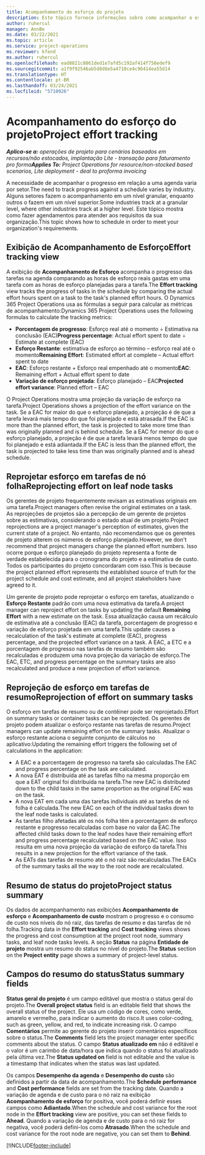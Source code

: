 ```yaml
---
title: Acompanhamento do esforço do projeto
description: Este tópico fornece informações sobre como acompanhar o esforço do projeto e o progresso do trabalho.
author: ruhercul
manager: AnnBe
ms.date: 03/22/2021
ms.topic: article
ms.service: project-operations
ms.reviewer: kfend
ms.author: ruhercul
ms.openlocfilehash: ead8821c8861ded1e7afd5c192af414f758edef9
ms.sourcegitcommit: a1f9f92546ab5d8d8e5a4710ce4c96414ea55d14
ms.translationtype: HT
ms.contentlocale: pt-BR
ms.lasthandoff: 03/24/2021
ms.locfileid: "5710926"
---
```

# <a name="project-effort-tracking"></a><span data-ttu-id="71a34-103">Acompanhamento do esforço do projeto</span><span class="sxs-lookup"><span data-stu-id="71a34-103">Project effort tracking</span></span>

<span data-ttu-id="71a34-104">_**Aplica-se a:** operações de projeto para cenários baseados em recursos/não estocados, implantação Lite - transação para faturamento pro forma_</span><span class="sxs-lookup"><span data-stu-id="71a34-104">_**Applies To:** Project Operations for resource/non-stocked based scenarios, Lite deployment - deal to proforma invoicing_</span></span>

<span data-ttu-id="71a34-105">A necessidade de acompanhar o progresso em relação a uma agenda varia por setor.</span><span class="sxs-lookup"><span data-stu-id="71a34-105">The need to track progress against a schedule varies by industry.</span></span> <span data-ttu-id="71a34-106">Alguns setores fazem o acompanhamento em um nível granular, enquanto outros o fazem em um nível superior.</span><span class="sxs-lookup"><span data-stu-id="71a34-106">Some industries track at a granular level, where other industries track at a higher level.</span></span> <span data-ttu-id="71a34-107">Este tópico mostra como fazer agendamentos para atender aos requisitos da sua organização.</span><span class="sxs-lookup"><span data-stu-id="71a34-107">This topic shows how to schedule in order to meet your organization's requirements.</span></span>

## <a name="effort-tracking-view"></a><span data-ttu-id="71a34-108">Exibição de Acompanhamento de Esforço</span><span class="sxs-lookup"><span data-stu-id="71a34-108">Effort tracking view</span></span>

<span data-ttu-id="71a34-109">A exibição de **Acompanhamento de Esforço** acompanha o progresso das tarefas na agenda comparando as horas de esforço reais gastas em uma tarefa com as horas de esforço planejadas para a tarefa.</span><span class="sxs-lookup"><span data-stu-id="71a34-109">The **Effort tracking** view tracks the progress of tasks in the schedule by comparing the actual effort hours spent on a task to the task's planned effort hours.</span></span> <span data-ttu-id="71a34-110">O Dynamics 365 Project Operations usa as fórmulas a seguir para calcular as métricas de acompanhamento:</span><span class="sxs-lookup"><span data-stu-id="71a34-110">Dynamics 365 Project Operations uses the following formulas to calculate the tracking metrics:</span></span>

- <span data-ttu-id="71a34-111">**Porcentagem de progresso**: Esforço real até o momento ÷ Estimativa na conclusão (EAC)</span><span class="sxs-lookup"><span data-stu-id="71a34-111">**Progress percentage**: Actual effort spent to date ÷ Estimate at complete (EAC)</span></span> 
- <span data-ttu-id="71a34-112">**Esforço Restante**: estimativa de esforço ao término – esforço real até o momento</span><span class="sxs-lookup"><span data-stu-id="71a34-112">**Remaining Effort**: Estimated effort at complete – Actual effort spent to date</span></span> 
- <span data-ttu-id="71a34-113">**EAC**: Esforço restante + Esforço real empenhado até o momento</span><span class="sxs-lookup"><span data-stu-id="71a34-113">**EAC**: Remaining effort + Actual effort spent to date</span></span> 
- <span data-ttu-id="71a34-114">**Variação de esforço projetada**: Esforço planejado – EAC</span><span class="sxs-lookup"><span data-stu-id="71a34-114">**Projected effort variance**: Planned effort – EAC</span></span>

<span data-ttu-id="71a34-115">O Project Operations mostra uma projeção da variação de esforço na tarefa.</span><span class="sxs-lookup"><span data-stu-id="71a34-115">Project Operations shows a projection of the effort variance on the task.</span></span> <span data-ttu-id="71a34-116">Se a EAC for maior do que o esforço planejado, a projeção é de que a tarefa levará mais tempo do que foi planejado e está atrasada.</span><span class="sxs-lookup"><span data-stu-id="71a34-116">If the EAC is more than the planned effort, the task is projected to take more time than was originally planned and is behind schedule.</span></span> <span data-ttu-id="71a34-117">Se a EAC for menor do que o esforço planejado, a projeção é de que a tarefa levará menos tempo do que foi planejado e está adiantada.</span><span class="sxs-lookup"><span data-stu-id="71a34-117">If the EAC is less than the planned effort, the task is projected to take less time than was originally planned and is ahead schedule.</span></span>

## <a name="reprojecting-effort-on-leaf-node-tasks"></a><span data-ttu-id="71a34-118">Reprojetar esforço em tarefas de nó folha</span><span class="sxs-lookup"><span data-stu-id="71a34-118">Reprojecting effort on leaf node tasks</span></span>

<span data-ttu-id="71a34-119">Os gerentes de projeto frequentemente revisam as estimativas originais em uma tarefa.</span><span class="sxs-lookup"><span data-stu-id="71a34-119">Project managers often revise the original estimates on a task.</span></span> <span data-ttu-id="71a34-120">As reprojeções de projetos são a percepção de um gerente de projetos sobre as estimativas, considerando o estado atual de um projeto.</span><span class="sxs-lookup"><span data-stu-id="71a34-120">Project reprojections are a project manager's perception of estimates, given the current state of a project.</span></span> <span data-ttu-id="71a34-121">No entanto, não recomendamos que os gerentes de projeto alterem os números de esforço planejado.</span><span class="sxs-lookup"><span data-stu-id="71a34-121">However, we don't recommend that project managers change the planned effort numbers.</span></span> <span data-ttu-id="71a34-122">Isso ocorre porque o esforço planejado do projeto representa a fonte de verdade estabelecida para o cronograma do projeto e a estimativa de custo. Todos os participantes do projeto concordaram com isso.</span><span class="sxs-lookup"><span data-stu-id="71a34-122">This is because the project planned effort represents the established source of truth for the project schedule and cost estimate, and all project stakeholders have agreed to it.</span></span>

<span data-ttu-id="71a34-123">Um gerente de projeto pode reprojetar o esforço em tarefas, atualizando o **Esforço Restante** padrão com uma nova estimativa da tarefa.</span><span class="sxs-lookup"><span data-stu-id="71a34-123">A project manager can reproject effort on tasks by updating the default **Remaining Effort** with a new estimate on the task.</span></span> <span data-ttu-id="71a34-124">Essa atualização causa um recálculo de estimativa até a conclusão (EAC) da tarefa, porcentagem de progresso e variação de esforço projetada em uma tarefa.</span><span class="sxs-lookup"><span data-stu-id="71a34-124">This update causes a recalculation of the task's estimate at complete (EAC), progress percentage, and the projected effort variance on a task.</span></span> <span data-ttu-id="71a34-125">A EAC, a ETC e a porcentagem de progresso nas tarefas de resumo também são recalculadas e produzem uma nova projeção da variação de esforço.</span><span class="sxs-lookup"><span data-stu-id="71a34-125">The EAC, ETC, and progress percentage on the summary tasks are also recalculated and produce a new projection of effort variance.</span></span>

## <a name="reprojection-of-effort-on-summary-tasks"></a><span data-ttu-id="71a34-126">Reprojeção de esforço em tarefas de resumo</span><span class="sxs-lookup"><span data-stu-id="71a34-126">Reprojection of effort on summary tasks</span></span>

<span data-ttu-id="71a34-127">O esforço em tarefas de resumo ou de contêiner pode ser reprojetado.</span><span class="sxs-lookup"><span data-stu-id="71a34-127">Effort on summary tasks or container tasks can be reprojected.</span></span> <span data-ttu-id="71a34-128">Os gerentes de projeto podem atualizar o esforço restante nas tarefas de resumo.</span><span class="sxs-lookup"><span data-stu-id="71a34-128">Project managers can update remaining effort on the summary tasks.</span></span> <span data-ttu-id="71a34-129">Atualizar o esforço restante aciona o seguinte conjunto de cálculos no aplicativo:</span><span class="sxs-lookup"><span data-stu-id="71a34-129">Updating the remaining effort triggers the following set of calculations in the application:</span></span>

- <span data-ttu-id="71a34-130">A EAC e a porcentagem de progresso na tarefa são calculadas.</span><span class="sxs-lookup"><span data-stu-id="71a34-130">The EAC and progress percentage on the task are calculated.</span></span>
- <span data-ttu-id="71a34-131">A nova EAT é distribuída até as tarefas filho na mesma proporção em que a EAT original foi distribuída na tarefa.</span><span class="sxs-lookup"><span data-stu-id="71a34-131">The new EAC is distributed down to the child tasks in the same proportion as the original EAC was on the task.</span></span>
- <span data-ttu-id="71a34-132">A nova EAT em cada uma das tarefas individuais até as tarefas de nó folha é calculada.</span><span class="sxs-lookup"><span data-stu-id="71a34-132">The new EAC on each of the individual tasks down to the leaf node tasks is calculated.</span></span> 
- <span data-ttu-id="71a34-133">As tarefas filho afetadas até os nós folha têm a porcentagem de esforço restante e progresso recalculadas com base no valor da EAC.</span><span class="sxs-lookup"><span data-stu-id="71a34-133">The affected child tasks down to the leaf nodes have their remaining effort and progress percentage recalculated based on the EAC value.</span></span> <span data-ttu-id="71a34-134">Isso resulta em uma nova projeção da variação de esforço da tarefa.</span><span class="sxs-lookup"><span data-stu-id="71a34-134">This results in a new projection for the effort variance of the task.</span></span> 
- <span data-ttu-id="71a34-135">As EATs das tarefas de resumo até o nó raiz são recalculadas.</span><span class="sxs-lookup"><span data-stu-id="71a34-135">The EACs of the summary tasks all the way to the root node are recalculated.</span></span>


## <a name="project-status-summary"></a><span data-ttu-id="71a34-136">Resumo de status do projeto</span><span class="sxs-lookup"><span data-stu-id="71a34-136">Project status summary</span></span>

<span data-ttu-id="71a34-137">Os dados de acompanhamento nas exibições **Acompanhamento de esforço** e **Acompanhamento de custo** mostram o progresso e o consumo de custo nos níveis do nó raiz, das tarefas de resumo e das tarefas de nó folha.</span><span class="sxs-lookup"><span data-stu-id="71a34-137">Tracking data in the **Effort tracking** and **Cost tracking** views shows the progress and cost consumption at the project root node, summary tasks, and leaf node tasks levels.</span></span> <span data-ttu-id="71a34-138">A seção **Status** na página **Entidade de projeto** mostra um resumo do status no nível do projeto.</span><span class="sxs-lookup"><span data-stu-id="71a34-138">The **Status** section on the **Project entity** page shows a summary of project-level status.</span></span>

## <a name="status-summary-fields"></a><span data-ttu-id="71a34-139">Campos do resumo do status</span><span class="sxs-lookup"><span data-stu-id="71a34-139">Status summary fields</span></span>

<span data-ttu-id="71a34-140">**Status geral do projeto** é um campo editável que mostra o status geral do projeto.</span><span class="sxs-lookup"><span data-stu-id="71a34-140">The **Overall project status** field is an editable field that shows the overall status of the project.</span></span> <span data-ttu-id="71a34-141">Ele usa um código de cores, como verde, amarelo e vermelho, para indicar o aumento do risco.</span><span class="sxs-lookup"><span data-stu-id="71a34-141">It uses color-coding, such as green, yellow, and red, to indicate increasing risk.</span></span> <span data-ttu-id="71a34-142">O campo **Comentários** permite ao gerente do projeto inserir comentários específicos sobre o status.</span><span class="sxs-lookup"><span data-stu-id="71a34-142">The **Comments** field lets the project manager enter specific comments about the status.</span></span> <span data-ttu-id="71a34-143">O campo **Status atualizado em** não é editável e o valor é um carimbo de data/hora que indica quando o status foi atualizado pela última vez.</span><span class="sxs-lookup"><span data-stu-id="71a34-143">The **Status updated on** field is not editable and the value is a timestamp that indicates when the status was last updated.</span></span>

<span data-ttu-id="71a34-144">Os campos **Desempenho da agenda** e **Desempenho do custo** são definidos a partir da data de acompanhamento.</span><span class="sxs-lookup"><span data-stu-id="71a34-144">The **Schedule performance** and **Cost performance** fields are set from the tracking date.</span></span> <span data-ttu-id="71a34-145">Quando a variação de agenda e de custo para o nó raiz na exibição **Acompanhamento de esforço** for positiva, você poderá definir esses campos como **Adiantado**.</span><span class="sxs-lookup"><span data-stu-id="71a34-145">When the schedule and cost variance for the root node in the **Effort tracking** view are positive, you can set these fields to **Ahead**.</span></span> <span data-ttu-id="71a34-146">Quando a variação de agenda e de custo para o nó raiz for negativa, você poderá defini-los como **Atrasado**.</span><span class="sxs-lookup"><span data-stu-id="71a34-146">When the schedule and cost variance for the root node are negative, you can set them to **Behind**.</span></span>


[!INCLUDE[footer-include](../includes/footer-banner.md)]
